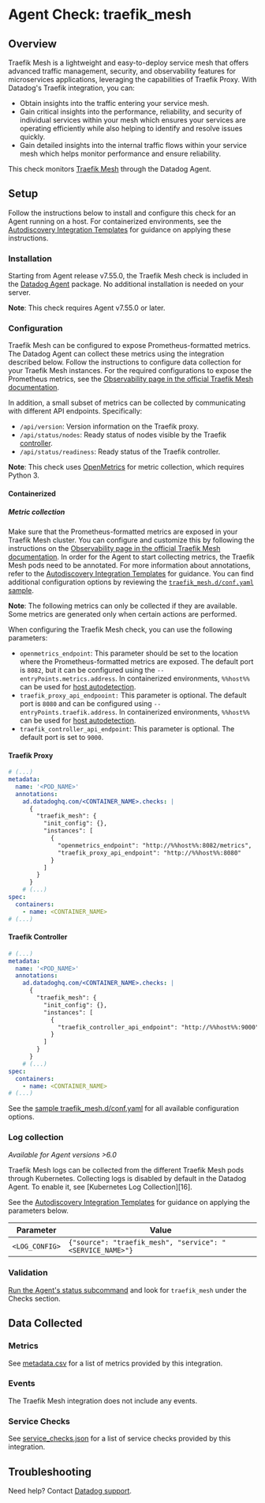 # Agent Check: traefik_mesh

## Overview

Traefik Mesh is a lightweight and easy-to-deploy service mesh that offers advanced traffic management, security, and observability features for microservices applications, leveraging the capabilities of Traefik Proxy. With Datadog's Traefik integration, you can:
- Obtain insights into the traffic entering your service mesh.
- Gain critical insights into the performance, reliability, and security of individual services within your mesh which ensures your services are operating efficiently while also helping to identify and resolve issues quickly.
- Gain detailed insights into the internal traffic flows within your service mesh which helps monitor performance and ensure reliability.

This check monitors [Traefik Mesh][1] through the Datadog Agent.

## Setup

Follow the instructions below to install and configure this check for an Agent running on a host. For containerized environments, see the [Autodiscovery Integration Templates][3] for guidance on applying these instructions.

### Installation

Starting from Agent release v7.55.0, the Traefik Mesh check is included in the [Datadog Agent][2] package. No additional installation is needed on your server.

**Note**: This check requires Agent v7.55.0 or later.

### Configuration

Traefik Mesh can be configured to expose Prometheus-formatted metrics. The Datadog Agent can collect these metrics using the integration described below. Follow the instructions to configure data collection for your Traefik Mesh instances. For the required configurations to expose the Prometheus metrics, see the [Observability page in the official Traefik Mesh documentation][10].

In addition, a small subset of metrics can be collected by communicating with different API endpoints. Specifically:
- `/api/version`: Version information on the Traefik proxy.
- `/api/status/nodes`: Ready status of nodes visible by the Traefik [controller][12].
- `/api/status/readiness`: Ready status of the Traefik controller.

**Note**: This check uses [OpenMetrics][11] for metric collection, which requires Python 3.

#### Containerized
##### Metric collection

Make sure that the Prometheus-formatted metrics are exposed in your Traefik Mesh cluster. You can configure and customize this by following the instructions on the [Observability page in the official Traefik Mesh documentation][10]. In order for the Agent to start collecting metrics, the Traefik Mesh pods need to be annotated. For more information about annotations, refer to the [Autodiscovery Integration Templates][3] for guidance. You can find additional configuration options by reviewing the [`traefik_mesh.d/conf.yaml` sample][4].

**Note**: The following metrics can only be collected if they are available. Some metrics are generated only when certain actions are performed.

When configuring the Traefik Mesh check, you can use the following parameters:
- `openmetrics_endpoint`: This parameter should be set to the location where the Prometheus-formatted metrics are exposed. The default port is `8082`, but it can be configured using the `--entryPoints.metrics.address`. In containerized environments, `%%host%%` can be used for [host autodetection][3].
- `traefik_proxy_api_endpooint:` This parameter is optional. The default port is `8080` and can be configured using `--entryPoints.traefik.address`. In containerized environments, `%%host%%` can be used for [host autodetection][3].
- `traefik_controller_api_endpoint`: This parameter is optional. The default port is set to `9000`.

#### Traefik Proxy
```yaml
# (...)
metadata:
  name: '<POD_NAME>'
  annotations:
    ad.datadoghq.com/<CONTAINER_NAME>.checks: |
      {
        "traefik_mesh": {
          "init_config": {},
          "instances": [
            {
              "openmetrics_endpoint": "http://%%host%%:8082/metrics",
              "traefik_proxy_api_endpoint": "http://%%host%%:8080"
            }
          ]
        }
      }
    # (...)
spec:
  containers:
    - name: <CONTAINER_NAME>
# (...)
```

#### Traefik Controller
```yaml
# (...)
metadata:
  name: '<POD_NAME>'
  annotations:
    ad.datadoghq.com/<CONTAINER_NAME>.checks: |
      {
        "traefik_mesh": {
          "init_config": {},
          "instances": [
            {
              "traefik_controller_api_endpoint": "http://%%host%%:9000"
            }
          ]
        }
      }
    # (...)
spec:
  containers:
    - name: <CONTAINER_NAME>
# (...)
```

See the [sample traefik_mesh.d/conf.yaml][4] for all available configuration options.

### Log collection

_Available for Agent versions >6.0_

Traefik Mesh logs can be collected from the different Traefik Mesh pods through Kubernetes. Collecting logs is disabled by default in the Datadog Agent. To enable it, see [Kubernetes Log Collection][16].

See the [Autodiscovery Integration Templates][3] for guidance on applying the parameters below.

| Parameter      | Value                                                |
| -------------- | ---------------------------------------------------- |
| `<LOG_CONFIG>` | `{"source": "traefik_mesh", "service": "<SERVICE_NAME>"}` |

### Validation

[Run the Agent's status subcommand][6] and look for `traefik_mesh` under the Checks section.

## Data Collected

### Metrics

See [metadata.csv][7] for a list of metrics provided by this integration.

### Events

The Traefik Mesh integration does not include any events.

### Service Checks

See [service_checks.json][8] for a list of service checks provided by this integration.

## Troubleshooting

Need help? Contact [Datadog support][9].


[1]: https://traefik.io/
[2]: https://app.datadoghq.com/account/settings/agent/latest
[3]: https://docs.datadoghq.com/agent/kubernetes/integrations/
[4]: https://github.com/DataDog/integrations-core/blob/master/traefik_mesh/datadog_checks/traefik_mesh/data/conf.yaml.example
[5]: https://docs.datadoghq.com/agent/guide/agent-commands/#start-stop-and-restart-the-agent
[6]: https://docs.datadoghq.com/agent/guide/agent-commands/#agent-status-and-information
[7]: https://github.com/DataDog/integrations-core/blob/master/traefik_mesh/metadata.csv
[8]: https://github.com/DataDog/integrations-core/blob/master/traefik_mesh/assets/service_checks.json
[9]: https://docs.datadoghq.com/help/
[10]: https://doc.traefik.io/traefik/observability/metrics/overview/
[11]: https://docs.datadoghq.com/integrations/openmetrics/
[12]: https://doc.traefik.io/traefik-mesh/api/
